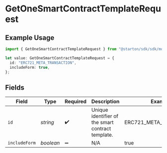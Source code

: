 # GetOneSmartContractTemplateRequest

## Example Usage

```typescript
import { GetOneSmartContractTemplateRequest } from "@starton/sdk/sdk/models/operations";

let value: GetOneSmartContractTemplateRequest = {
  id: "ERC721_META_TRANSACTION",
  includeForm: true,
};
```

## Fields

| Field                                             | Type                                              | Required                                          | Description                                       | Example                                           |
| ------------------------------------------------- | ------------------------------------------------- | ------------------------------------------------- | ------------------------------------------------- | ------------------------------------------------- |
| `id`                                              | *string*                                          | :heavy_check_mark:                                | Unique identifier of the smart contract template. | ERC721_META_TRANSACTION                           |
| `includeForm`                                     | *boolean*                                         | :heavy_minus_sign:                                | N/A                                               | true                                              |